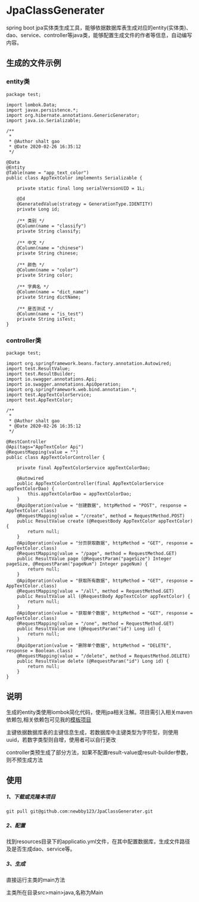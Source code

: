 # JpaClassGenerater
spring boot jpa实体类生成工具，能够依据数据库表生成对应的entity(实体类)、dao、service、controller等java类，能够配置生成文件的作者等信息，自动编写内容。

## 生成的文件示例
### entity类

	package test;
	
	import lombok.Data;
	import javax.persistence.*;
	import org.hibernate.annotations.GenericGenerator;
	import java.io.Serializable;
	
	/**
	 *
	 * @Author shalt gao
	 * @Date 2020-02-26 16:35:12
	 */
	
	@Data
	@Entity
	@Table(name = "app_text_color")
	public class AppTextColor implements Serializable {
	
		private static final long serialVersionUID = 1L;
	
		@Id
		@GeneratedValue(strategy = GenerationType.IDENTITY)
		private Long id;
	
		/** 类别 */
		@Column(name = "classify")
		private String classify;
	
		/** 中文 */
		@Column(name = "chinese")
		private String chinese;
	
		/** 颜色 */
		@Column(name = "color")
		private String color;
	
		/** 字典名 */
		@Column(name = "dict_name")
		private String dictName;
	
		/** 是否测试 */
		@Column(name = "is_test")
		private String isTest;
	}

### controller类
	
	package test;
	
	import org.springframework.beans.factory.annotation.Autowired;
	import test.ResultValue;
	import test.ResultBuilder;
	import io.swagger.annotations.Api;
	import io.swagger.annotations.ApiOperation;
	import org.springframework.web.bind.annotation.*;
	import test.AppTextColorService;
	import test.AppTextColor;
	
	/**
	 *
	 * @Author shalt gao
	 * @Date 2020-02-26 16:35:12
	 */
	
	@RestController
	@Api(tags="AppTextColor Api")
	@RequestMapping(value = "")
	public class AppTextColorController {
	
		private final AppTextColorService appTextColorDao;
	
		@Autowired
		public AppTextColorController(final AppTextColorService appTextColorDao) {
			this.appTextColorDao = appTextColorDao;
		}
		@ApiOperation(value = "创建数据", httpMethod = "POST", response = AppTextColor.class)
		@RequestMapping(value = "/create", method = RequestMethod.POST)
		public ResultValue create (@RequestBody AppTextColor appTextColor) {
			return null;
		}
		@ApiOperation(value = "分页获取数据", httpMethod = "GET", response = AppTextColor.class)
		@RequestMapping(value = "/page", method = RequestMethod.GET)
		public ResultValue page (@RequestParam("pageSize") Integer pageSize, @RequestParam("pageNum") Integer pageNum) {
			return null;
		}
		@ApiOperation(value = "获取所有数据", httpMethod = "GET", response = AppTextColor.class)
		@RequestMapping(value = "/all", method = RequestMethod.GET)
		public ResultValue all (@RequestBody AppTextColor appTextColor) {
			return null;
		}
		@ApiOperation(value = "获取单个数据", httpMethod = "GET", response = AppTextColor.class)
		@RequestMapping(value = "/one", method = RequestMethod.GET)
		public ResultValue one (@RequestParam("id") Long id) {
			return null;
		}
		@ApiOperation(value = "删除单个数据", httpMethod = "DELETE", response = Boolean.class)
		@RequestMapping(value = "/delete", method = RequestMethod.DELETE)
		public ResultValue delete (@RequestParam("id") Long id) {
			return null;
		}
	}
## 说明
生成的entity类使用lombok简化代码，使用jpa相关注解。项目需引入相关maven依赖包,相关依赖包可见我的[模板项目]()

主键依据数据库表的主键信息生成，若数据库中主键类型为字符型，则使用uuid，若数字类型则自增，使用者可以自行更改

controller类预生成了部分方法，如果不配置result-value或result-builder参数，则不预生成方法

## 使用

##### 1、下载或克隆本项目

```
git pull git@github.com:newbby123/JpaClassGenerater.git
```

##### 2、配置
找到resources目录下的applicatio.yml文件，在其中配置数据库，生成文件路径及是否生成dao、service等。

##### 3、生成
直接运行主类的main方法

主类所在目录src>main>java,名称为Main
